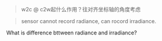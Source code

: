> w2c @ c2w起什么作用？往对齐坐标轴的角度考虑

> sensor cannot record radiance, can rocord irradiance.

What is difference bttween radiance and irradiance?